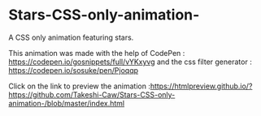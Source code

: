 # Stars-CSS-only-animation-
A CSS only animation featuring stars.

This animation was made with the help of CodePen : https://codepen.io/gosnippets/full/vYKxyvg and the css filter generator : https://codepen.io/sosuke/pen/Pjoqqp

Click on the link to preview the animation :https://htmlpreview.github.io/?https://github.com/Takeshi-Caw/Stars-CSS-only-animation-/blob/master/index.html
